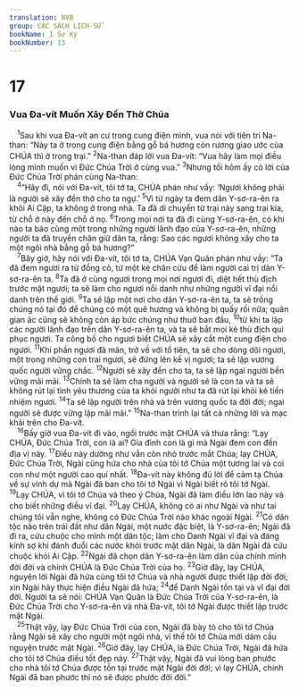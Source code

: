 ```yaml
---
translation: NVB
group: CÁC SÁCH LỊCH-SỬ
bookName: I Sử Ký 
bookNumber: 13
---
```


<div class="title"><h1>17</h1><h3>Vua Đa-vít Muốn Xây Đền Thờ Chúa </h3></div>
<span class="verse 1su_17_1"> <sup>1</sup>Sau khi vua Đa-vít an cư trong cung điện mình, vua nói với tiên tri Na-than: “Này ta ở trong cung điện bằng gỗ bá hương còn rương giao ước của CHÚA thì ở trong trại.” </span>
<span class="verse 1su_17_2"><sup>2</sup>Na-than đáp lời vua Đa-vít: “Vua hãy làm mọi điều lòng mình muốn vì Đức Chúa Trời ở cùng vua.” </span>
<span class="verse 1su_17_3"><sup>3</sup>Nhưng tối hôm ấy có lời của Đức Chúa Trời phán cùng Na-than: <br/></span>
<span class="verse 1su_17_4"> <sup>4</sup>“Hãy đi, nói với Đa-vít, tôi tớ ta, CHÚA phán như vầy: ‘Ngươi không phải là người sẽ xây đền thờ cho ta ngự.’ </span>
<span class="verse 1su_17_5"><sup>5</sup>Vì từ ngày ta đem dân Y-sơ-ra-ên ra khỏi Ai Cập, ta không ở trong nhà. Ta đã di chuyển từ trại này sang trại kia, từ chỗ ở này đến chỗ ở nọ. </span>
<span class="verse 1su_17_6"><sup>6</sup>Trong mọi nơi ta đã đi cùng Y-sơ-ra-ên, có khi nào ta bảo cùng một trong những người lãnh đạo của Y-sơ-ra-ên, những người ta đã truyền chăn giữ dân ta, rằng: Sao các ngươi không xây cho ta một ngôi nhà bằng gỗ bá hương?” <br/></span>
<span class="verse 1su_17_7"> <sup>7</sup>Bây giờ, hãy nói với Đa-vít, tôi tớ ta, CHÚA Vạn Quân phán như vầy: “Ta đã đem ngươi ra từ đồng cỏ, từ một kẻ chăn cừu để làm người cai trị dân Y-sơ-ra-ên ta. </span>
<span class="verse 1su_17_8"><sup>8</sup>Ta đã ở cùng ngươi trong mọi nơi ngươi đi, diệt hết thù địch trước mặt ngươi; ta sẽ làm cho ngươi nổi danh như những người vĩ đại nổi danh trên thế giới. </span>
<span class="verse 1su_17_9"><sup>9</sup>Ta sẽ lập một nơi cho dân Y-sơ-ra-ên ta, ta sẽ trồng chúng nó tại đó để chúng có một quê hương và không bị quấy rối nữa; quân gian ác cũng sẽ không còn áp bức chúng như thuở ban đầu, </span>
<span class="verse 1su_17_10"><sup>10</sup>từ khi ta lập các người lãnh đạo trên dân Y-sơ-ra-ên ta, và ta sẽ bắt mọi kẻ thù địch qui phục ngươi. Ta công bố cho ngươi biết CHÚA sẽ xây cất một cung điện cho ngươi. </span>
<span class="verse 1su_17_11"><sup>11</sup>Khi phần ngươi đã mãn, trở về với tổ tiên, ta sẽ cho dòng dõi ngươi, một trong những con trai ngươi, sẽ đứng lên kế vị ngươi; ta sẽ lập vương quốc người vững chắc. </span>
<span class="verse 1su_17_12"><sup>12</sup>Người sẽ xây đền cho ta, ta sẽ lập ngai người bền vững mãi mãi. </span>
<span class="verse 1su_17_13"><sup>13</sup>Chính ta sẽ làm cha người và người sẽ là con ta và ta sẽ không rút lại tình yêu thương của ta khỏi người như ta đã rút lại khỏi kẻ tiền nhiệm ngươi. </span>
<span class="verse 1su_17_14"><sup>14</sup>Ta sẽ lập người trên nhà và trên vương quốc ta đời đời; ngai người sẽ được vững lập mãi mãi.” </span>
<span class="verse 1su_17_15"><sup>15</sup>Na-than trình lại tất cả những lời và mạc khải trên cho Đa-vít. <br/></span>
<span class="verse 1su_17_16"> <sup>16</sup>Bấy giờ vua Đa-vít đi vào, ngồi trước mặt CHÚA và thưa rằng: “Lạy CHÚA, Đức Chúa Trời, con là ai? Gia đình con là gì mà Ngài đem con đến địa vị này. </span>
<span class="verse 1su_17_17"><sup>17</sup>Điều này dường như vẫn còn nhỏ trước mắt Chúa; lạy CHÚA, Đức Chúa Trời, Ngài cũng hứa cho nhà của tôi tớ Chúa một tương lai và coi con như một người cao quí nhất. </span>
<span class="verse 1su_17_18"><sup>18</sup>Đa-vít này không đủ lời để cảm tạ Chúa về sự vinh dự mà Ngài đã ban cho tôi tớ Ngài vì Ngài biết rõ tôi tớ Ngài. </span>
<span class="verse 1su_17_19"><sup>19</sup>Lạy CHÚA, vì tôi tớ Chúa và theo ý Chúa, Ngài đã làm điều lớn lao này và cho biết những điều vĩ đại. </span>
<span class="verse 1su_17_20"><sup>20</sup>Lạy CHÚA, không có ai như Ngài và như tai chúng tôi vẫn nghe, không có Đức Chúa Trời nào khác ngoài Ngài. </span>
<span class="verse 1su_17_21"><sup>21</sup>Có dân tộc nào trên trái đất như dân Ngài, một nước đặc biệt, là Y-sơ-ra-ên; Ngài đã đi ra, cứu chuộc cho mình một dân tộc; làm cho Danh Ngài vĩ đại và đáng kính sợ khi đánh đuổi các nước khỏi trước mặt dân Ngài, là dân Ngài đã cứu chuộc khỏi Ai Cập. </span>
<span class="verse 1su_17_22"><sup>22</sup>Ngài đã chọn dân Y-sơ-ra-ên làm dân của chính mình đời đời và chính CHÚA là Đức Chúa Trời của họ. </span>
<span class="verse 1su_17_23"><sup>23</sup>Giờ đây, lạy CHÚA, nguyện lời Ngài đã hứa cùng tôi tớ Chúa và nhà người được thiết lập đời đời; xin Ngài hãy thực hiện điều Ngài đã hứa; </span>
<span class="verse 1su_17_24"><sup>24</sup>để Danh Ngài tồn tại và vĩ đại đời đời. Người ta sẽ nói: CHÚA Vạn Quân là Đức Chúa Trời của Y-sơ-ra-ên, là Đức Chúa Trời cho Y-sơ-ra-ên và nhà Đa-vít, tôi tớ Ngài được thiết lập trước mặt Ngài. <br/></span>
<span class="verse 1su_17_25"> <sup>25</sup>Thật vậy, lạy Đức Chúa Trời của con, Ngài đã bày tỏ cho tôi tớ Chúa rằng Ngài sẽ xây cho người một ngôi nhà, vì thế tôi tớ Chúa mới dám cầu nguyện trước mặt Ngài. </span>
<span class="verse 1su_17_26"><sup>26</sup>Giờ đây, lạy CHÚA, là Đức Chúa Trời, Ngài đã hứa cho tôi tớ Chúa điều tốt đẹp này. </span>
<span class="verse 1su_17_27"><sup>27</sup>Thật vậy, Ngài đã vui lòng ban phước cho nhà tôi tớ Chúa được tồn tại trước mặt Ngài đời đời; vì lạy CHÚA, chính Ngài đã ban phước thì nó sẽ được phước đời đời.” <br/></span>
